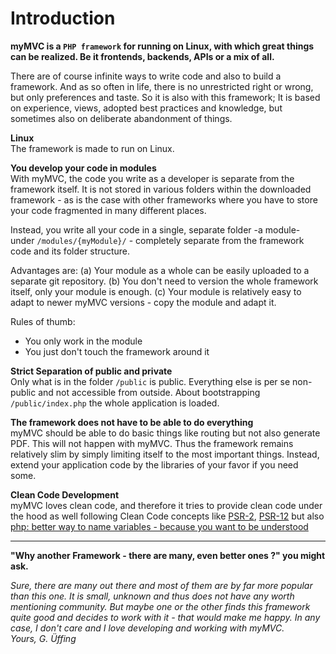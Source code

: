 
# Introduction

**myMVC is a `PHP framework` for running on Linux, with which great things can be realized. Be it frontends, backends, APIs or a mix of all.**

There are of course infinite ways to write code and also to build a framework. And as so often in life, there is no unrestricted right or wrong, but only preferences and taste.
So it is also with this framework; It is based on experience, views, adopted best practices and knowledge, but sometimes also on deliberate abandonment of things.

**Linux**  
The framework is made to run on Linux.

**You develop your code in modules**  
With myMVC, the code you write as a developer is separate from the framework itself.
It is not stored in various folders within the downloaded framework - as is the case with other frameworks where you have to store your code fragmented in many different places.

Instead, you write all your code in a single, separate folder -a module- under `/modules/{myModule}/` - completely separate from the framework code and its folder structure.

Advantages are: (a) Your module as a whole can be easily uploaded to a separate git repository.
(b) You don't need to version the whole framework itself, only your module is enough. (c) Your module is relatively easy to adapt to newer myMVC versions - copy the module and adapt it.

Rules of thumb:
- You only work in the module
- You just don't touch the framework around it

**Strict Separation of public and private**  
Only what is in the folder `/public` is public. Everything else is per se non-public and not accessible from outside. 
About bootstrapping `/public/index.php` the whole application is loaded.

**The framework does not have to be able to do everything**  
myMVC should be able to do basic things like routing but not also generate PDF. This will not happen with myMVC. 
Thus the framework remains relatively slim by simply limiting itself to the most important things. 
Instead, extend your application code by the libraries of your favor if you need some.

**Clean Code Development**  
myMVC loves clean code, and therefore it tries to provide clean code under the hood as well following Clean Code concepts like <a href="https://www.php-fig.org/psr/psr-2/" target="_blank">PSR-2</a>, <a href="https://www.php-fig.org/psr/psr-12/" target="_blank">PSR-12</a>
but also <a href="https://blog.ueffing.net/post/2009/07/21/php-better-way-to-name-variables-because-you-want-to-be-understood/" target="_blank">php: better way to name variables - because you want to be understood</a>

---

**"Why another Framework - there are many, even better ones ?" you might ask.**  

_Sure, there are many out there and most of them are by far more popular than this one. It is small, unknown and thus does not have any worth mentioning community.
But maybe one or the other finds this framework quite good and decides to work with it - that would make me happy.
In any case, I don't care and I love developing and working with myMVC.  
Yours, G. Üffing_
